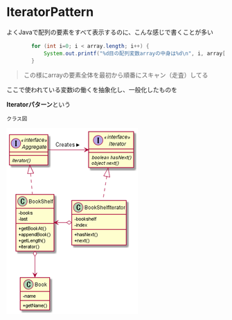# IteratorPattern
よくJavaで配列の要素をすべて表示するのに、こんな感じで書くことが多い

```java
        for (int i=0; i < array.length; i++) {
            System.out.printf("%d目の配列変数arrayの中身は%d\n", i, array[i]);
        }
```

>この様にarrayの要素全体を最初から順番にスキャン（走査）してる

ここで使われている変数iの働くを抽象化し、一般化したものを

**Iteratorパターン**という

`クラス図`

![Iterator](./img/Iterator.png)

